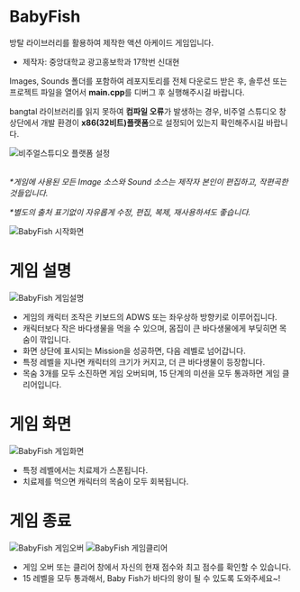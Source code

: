 # BabyFish
방탈 라이브러리를 활용하여 제작한 액션 아케이드 게임입니다.
- 제작자: 중앙대학교 광고홍보학과 17학번 신대현

Images, Sounds 폴더를 포함하여 레포지토리를 전체 다운로드 받은 후, 솔루션 또는 프로젝트 파일을 열어서 **main.cpp**를 디버그 후 실행해주시길 바랍니다.

bangtal 라이브러리를 읽지 못하여 **컴파일 오류**가 발생하는 경우, 비주얼 스튜디오 창 상단에서 개발 환경이 **x86(32비트)플랫폼**으로 설정되어 있는지 확인해주시길 바랍니다.

![비주얼스튜디오 플랫폼 설정](https://user-images.githubusercontent.com/77092257/137717499-513094ed-adcf-40a9-8a23-e7bb9d1b2301.png)


<br>
<i>*게임에 사용된 모든 Image 소스와 Sound 소스는 제작자 본인이 편집하고, 작편곡한 것들입니다.</i>

<i>*별도의 출처 표기없이 자유롭게 수정, 편집, 복제, 재사용하셔도 좋습니다.</i>

![BabyFish 시작화면](https://user-images.githubusercontent.com/77092257/136758455-d40a4fdf-167e-49d6-b6af-8a46bbc2e927.png)

# 게임 설명
![BabyFish 게임설명](https://user-images.githubusercontent.com/77092257/136758528-1a482ecb-b8af-4944-aad4-dbd90377dccf.png)

- 게임의 캐릭터 조작은 키보드의 ADWS 또는 좌우상하 방향키로 이루어집니다.
- 캐릭터보다 작은 바다생물을 먹을 수 있으며, 몸집이 큰 바다생물에게 부딪히면 목숨이 깎입니다.
- 화면 상단에 표시되는 Mission을 성공하면, 다음 레벨로 넘어갑니다.
- 특정 레벨을 지나면 캐릭터의 크기가 커지고, 더 큰 바다생물이 등장합니다.
- 목숨 3개를 모두 소진하면 게임 오버되며, 15 단계의 미션을 모두 통과하면 게임 클리어입니다.

# 게임 화면
![BabyFish 게임화면](https://user-images.githubusercontent.com/77092257/136763308-d4477589-cd32-451f-a192-38c738b3b976.png)

- 특정 레벨에서는 치료제가 스폰됩니다.
- 치료제를 먹으면 캐릭터의 목숨이 모두 회복됩니다.

# 게임 종료
![BabyFish 게임오버](https://user-images.githubusercontent.com/77092257/136758632-3718ab03-276d-450c-9750-a6b3187f2076.png)
![BabyFish 게임클리어](https://user-images.githubusercontent.com/77092257/137109386-d44be9cf-a785-4703-a6c9-646cb903779a.png)

- 게임 오버 또는 클리어 창에서 자신의 현재 점수와 최고 점수를 확인할 수 있습니다.
- 15 레벨을 모두 통과해서, Baby Fish가 바다의 왕이 될 수 있도록 도와주세요~!
